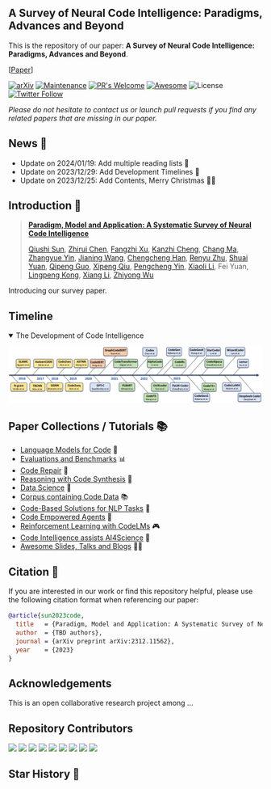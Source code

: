 ## A Survey of Neural Code Intelligence: Paradigms, Advances and Beyond
This is the repository of our paper: **A Survey of Neural Code Intelligence: Paradigms, Advances and Beyond**.

 [[Paper](https://qiushisun.github.io/)]
 
[![arXiv](https://img.shields.io/badge/arXiv-2304.00685-b31b1b.svg)](https://arxiv.org/abs/2304.00685) 
[![Maintenance](https://img.shields.io/badge/Maintained%3F-yes-green.svg)](https://GitHub.com/Naereen/StrapDown.js/graphs/commit-activity) 
[![PR's Welcome](https://img.shields.io/badge/PRs-welcome-brightgreen.svg?style=flat)](http://makeapullrequest.com)
[![Awesome](https://awesome.re/badge.svg)](https://awesome.re)
![License](https://img.shields.io/badge/License-MIT-blue)
[![Twitter Follow](https://img.shields.io/twitter/follow/qiushi_sun)](https://twitter.com/qiushi_sun)

*Please do not hesitate to contact us or launch pull requests if you find any related papers that are missing in our paper.*

## News 📰
- Update on 2024/01/19: Add multiple reading lists 📖
- Update on 2023/12/29: Add Development Timelines 📅
- Update on 2023/12/25: Add Contents, Merry Christmas 🍎🎄

## Introduction 📜

>[**Paradigm, Model and Application: A Systematic Survey of Neural Code Intelligence**](qiushisun.github.io) <br>
>
> [Qiushi Sun](qiushisun.github.io),
[Zhirui Chen](https://github.com/jet1004),
[Fangzhi Xu](https://xufangzhi.github.io/),
[Kanzhi Cheng](https://scholar.google.com/citations?user=S2IPVnwAAAAJ&hl=zh-CN),
[Chang Ma](https://chang-github-00.github.io/-changma/),
[Zhangyue Yin](https://scholar.google.com/citations?user=9gRQqSkAAAAJ&hl=en),
[Jianing Wang](https://wjn1996.github.io/),
[Chengcheng Han](https://hccngu.github.io/),
[Renyu Zhu](https://scholar.google.com/citations?user=tSWULnAAAAAJ&hl=en), 
[Shuai Yuan](https://github.com/Luciferder),
[Qipeng Guo](https://pengcheng.in/),
[Xipeng Qiu](https://xpqiu.github.io/),
[Pengcheng Yin](https://pengcheng.in/),
[Xiaoli Li](https://www.a-star.edu.sg/i2r/about-i2r/i2r-management/li-xiaoli), 
Fei Yuan, 
[Lingpeng Kong](https://ikekonglp.github.io/), 
[Xiang Li](https://lixiang3776.github.io/), 
[Zhiyong Wu](https://lividwo.github.io/zywu.github.io/)

Introducing our survey paper.

## Timeline

<details open>
<summary>The Development of Code Intelligence</summary>

![milestones](assets/nci-timeline.png)

</details>

## Paper Collections / Tutorials 📚

- [Language Models for Code](https://github.com/QiushiSun/NCISurvey/blob/main/paper-reading/CodeLMs.md) 🤖
- [Evaluations and Benchmarks](https://github.com/QiushiSun/NCISurvey/blob/main/paper-reading/Benchmarks.md) 📊 
- [Code Repair](https://github.com/QiushiSun/NCISurvey/blob/main/paper-reading/Repair.md) 🔧
- [Reasoning with Code Synthesis](https://github.com/QiushiSun/NCISurvey/blob/main/paper-reading/Reasoning.md) 🧠
- [Data Science](https://github.com/QiushiSun/NCISurvey/blob/main/paper-reading/DS.md) 🔢
- [Corpus containing Code Data](https://github.com/QiushiSun/NCISurvey/blob/main/paper-reading/Code-corpus.md) 📚
- [Code-Based Solutions for NLP Tasks](https://github.com/QiushiSun/NCISurvey/blob/main/paper-reading/NLPTasks-through-code.md) 📝
- [Code Empowered Agents](https://github.com/QiushiSun/NCISurvey/blob/main/paper-reading/CodeLM-empowered-agents.md) 🤖
- [Reinforcement Learning with CodeLMs](https://github.com/QiushiSun/NCISurvey/blob/main/paper-reading/RL-with-CodeLMs.md) 🎮
- [Code Intelligence assists AI4Science](https://github.com/QiushiSun/NCISurvey/blob/main/paper-reading/AI4Science.md) 🧪
- [Awesome Slides, Talks and Blogs](https://github.com/QiushiSun/NCISurvey/blob/main/paper-reading/tutorials.md) 🧑‍🏫

## Citation 📖

If you are interested in our work or find this repository helpful, please use the following citation format when referencing our paper:

```bibtex
@article{sun2023code,
  title   = {Paradigm, Model and Application: A Systematic Survey of Neural Code Intelligence},
  author  = {TBD authors},
  journal = {arXiv preprint arXiv:2312.11562},
  year    = {2023}
}
```

## Acknowledgements

This is an open collaborative research project among ...
<!-- 
<a href="https://github.com/Shark-NLP">
    <img src="assets/logos/pjlab.png" alt="Shark-NLP Shanghai AI Lab" height = 50/>
</a>
<a href="https://github.com/Shark-NLP">
    <img src="assets/logos/hku_logo.png" alt="Shark-NLP Shanghai AI Lab" height = 50/>
</a>
<a href="https://github.com/Shark-NLP">
    <img src="assets/logos/logo-high.png" alt="NUS" height = 50/>
</a>
<a href="https://github.com/Shark-NLP">
    <img src="assets/logos/astar-logo.png" alt="A*STAR" height = 50/>
</a>
<a href="https://github.com/Shark-NLP">
    <img src="assets/logos/ecnu.svg.png" alt="A*STAR" height = 50/>
</a> -->

## Repository Contributors

<a href="qiushisun.github.io"><img src="https://avatars.githubusercontent.com/QiushiSun"  width="50" /></a>
<a href="https://github.com/jet1004"><img src="https://avatars.githubusercontent.com/jet1004"  width="50" /></a>
<a href="https://xufangzhi.github.io/"><img src="https://avatars.githubusercontent.com/xufangzhi"  width="50" /></a>
<a href="https://github.com/Luciferder"><img src="https://avatars.githubusercontent.com/Luciferder"  width="50" /></a>
<a href="https://scholar.google.com/citations?user=9gRQqSkAAAAJ&hl=en"><img src="https://avatars.githubusercontent.com/yinzhangyue"  width="50" /></a>
<a href="https://scholar.google.com/citations?user=S2IPVnwAAAAJ&hl=zh-CN"><img src="https://avatars.githubusercontent.com/njucckevin"  width="50" /></a>
<a href="https://chang-github-00.github.io/-changma/"><img src="https://avatars.githubusercontent.com/chang-github-00"  width="50" /></a>
<a href="https://hccngu.github.io/"><img src="https://avatars.githubusercontent.com/hccngu"  width="50" /></a>
<a href="https://wjn1996.github.io/"><img src="https://avatars.githubusercontent.com/wjn1996"  width="50" /></a>

<!-- ## Other Good Repos for This Topic -->

## Star History 🌟

<!-- [![Star History Chart](https://api.star-history.com/svg?repos=QiushiSun/NCISurvey&type=Date)](https://star-history.com/#QiushiSun/NCISurvey&Date) -->